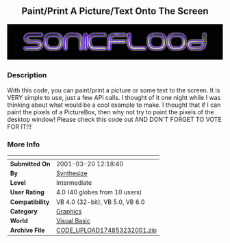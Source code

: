 ﻿<div align="center">

## Paint/Print A Picture/Text Onto The Screen

<img src="SonicFlood Logo.gif">
</div>

### Description

With this code, you can paint/print a picture or some text to the screen. It is VERY simple to use, just a few API calls. I thought of it one night while I was thinking about what would be a cool example to make. I thought that if I can paint the pixels of a PictureBox, then why not try to paint the pixels of the desktop window! Please check this code out AND DON'T FORGET TO VOTE FOR IT!!!
 
### More Info
 


<span>             |<span>
---                |---
**Submitted On**   |2001-03-20 12:18:40
**By**             |[Synthesize](https://github.com/Planet-Source-Code/PSCIndex/blob/master/ByAuthor/synthesize.md)
**Level**          |Intermediate
**User Rating**    |4.0 (40 globes from 10 users)
**Compatibility**  |VB 4\.0 \(32\-bit\), VB 5\.0, VB 6\.0
**Category**       |[Graphics](https://github.com/Planet-Source-Code/PSCIndex/blob/master/ByCategory/graphics__1-46.md)
**World**          |[Visual Basic](https://github.com/Planet-Source-Code/PSCIndex/blob/master/ByWorld/visual-basic.md)
**Archive File**   |[CODE\_UPLOAD174853232001\.zip](https://github.com/Planet-Source-Code/synthesize-paint-print-a-picture-text-onto-the-screen__1-21887/archive/master.zip)








